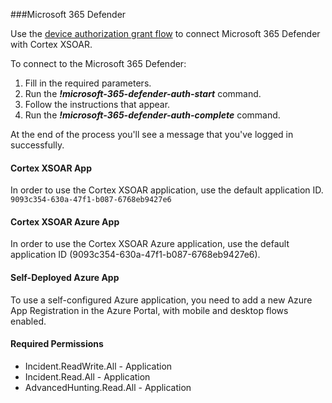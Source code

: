###Microsoft 365 Defender

Use the [device authorization grant flow](https://docs.microsoft.com/en-us/azure/active-directory/develop/v2-oauth2-device-code)
to connect Microsoft 365 Defender with Cortex XSOAR.

To connect to the Microsoft 365 Defender:
1. Fill in the required parameters.
2. Run the ***!microsoft-365-defender-auth-start*** command. 
3. Follow the instructions that appear.
4. Run the ***!microsoft-365-defender-auth-complete*** command.

At the end of the process you'll see a message that you've logged in successfully.

#### Cortex XSOAR App

In order to use the Cortex XSOAR application, use the default application ID.
```9093c354-630a-47f1-b087-6768eb9427e6```


#### Cortex XSOAR Azure App

In order to use the Cortex XSOAR Azure application, use the default application ID (9093c354-630a-47f1-b087-6768eb9427e6).

#### Self-Deployed Azure App

To use a self-configured Azure application, you need to add a new Azure App Registration in the Azure Portal, with mobile and desktop flows enabled.

#### Required Permissions
* Incident.ReadWrite.All - Application
* Incident.Read.All	- Application
* AdvancedHunting.Read.All - Application
